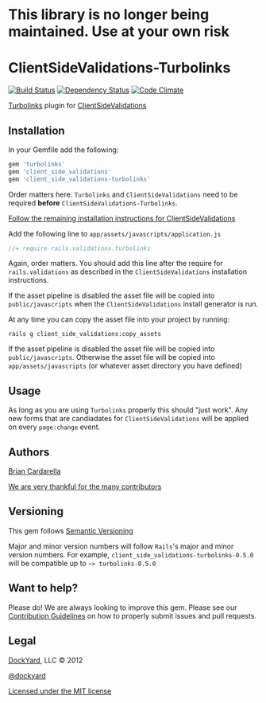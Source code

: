 # This library is no longer being maintained. Use at your own risk #

# ClientSideValidations-Turbolinks #

[![Build Status](https://secure.travis-ci.org/dockyard/client_side_validations-turbolinks.png?branch=master)](http://travis-ci.org/dockyard/client_side_validations-turbolinks)
[![Dependency Status](https://gemnasium.com/dockyard/client_side_validations-turbolinks.png?travis)](https://gemnasium.com/dockyard/client_side_validations-turbolinks)
[![Code Climate](https://codeclimate.com/badge.png)](https://codeclimate.com/github/dockyard/client_side_validations-turbolinks)

[Turbolinks](https://github.com/rails/turbolinks) plugin for [ClientSideValidations](https://github.com/bcardarella/client_side_validations)

## Installation ##

In your Gemfile add the following:

```ruby
gem 'turbolinks'
gem 'client_side_validations'
gem 'client_side_validations-turbolinks'
```

Order matters here. `Turbolinks` and `ClientSideValidations` need to be
required **before** `ClientSideValidations-Turbolinks`.

[Follow the remaining installation instructions for ClientSideValidations](https://github.com/bcardarella/client_side_validations/README.markdown)

Add the following line to `app/assets/javascripts/application.js`

```javascript
//= require rails.validations.turbolinks
```

Again, order matters. You should add this line after the require for `rails.validations` as described in the `ClientSideValidations` installation instructions.

If the asset pipeline is disabled the asset file will be copied
into `public/javascripts` when the `ClientSideValidations` install generator is run.

At any time you can copy the asset file into your project by running:

```
rails g client_side_validations:copy_assets
```

If the asset pipeline is disabled the asset file will be copied
into `public/javascripts`. Otherwise the asset file will be copied into
`app/assets/javascripts` (or whatever asset directory you have
defined)

## Usage ##

As long as you are using `Turbolinks` properly this should "just work". Any new forms that are candiadates for
`ClientSideValidations` will be applied on every `page:change` event.

## Authors ##

[Brian Cardarella](http://twitter.com/bcardarella)

[We are very thankful for the many contributors](https://github.com/dockyard/client_side_validations-turbolinks/graphs/contributors)

## Versioning ##

This gem follows [Semantic Versioning](http://semver.org)

Major and minor version numbers will follow `Rails`'s major and
minor version numbers. For example,
`client_side_validations-turbolinks-0.5.0` will be compatible up to 
`~> turbolinks-0.5.0`

## Want to help? ##

Please do! We are always looking to improve this gem. Please see our
[Contribution Guidelines](https://github.com/dockyard/client_side_validations-turbolinks/blob/master/CONTRIBUTING.md)
on how to properly submit issues and pull requests.

## Legal ##

[DockYard](http://dockyard.com), LLC &copy; 2012

[@dockyard](http://twitter.com/dockyard)

[Licensed under the MIT license](http://www.opensource.org/licenses/mit-license.php)
